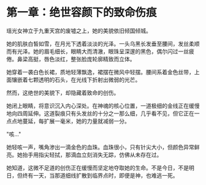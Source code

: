 # 第一章：绝世容颜下的致命伤痕

瑶光女神立于九重天宫的废墟之上，她的美貌依旧倾国倾城。

她的肌肤白皙如雪，在月光下透着淡淡的光泽。一头乌黑长发垂至腰间，发丝柔顺而有光泽。她的眉毛细长，眼睛大而清澈，眼珠呈深邃的黑色，偶尔闪过一丝疲倦。鼻梁高挺，唇色淡红，整张脸庞轮廓精致而立体。

她穿着一袭白色长裙，质地轻薄飘逸，裙摆在微风中轻摆。腰间系着金色丝带，上面镶嵌着七颗透明的石头，在光线下折射出微弱的光芒。

然而，这绝世的美貌下，却隐藏着致命的创伤。

她闭上眼睛，将意识沉入内心深处。在神魂的核心位置，一道极细的金线正在缓慢地向四周延伸。这道裂痕只有头发丝的十分之一那么细，几乎看不见，但它正在一点点地蔓延，每扩展一毫米，她的力量就减弱一分。

"咳..."

她轻咳一声，嘴角渗出一滴金色的血珠。血珠很小，只有针尖大小，但颜色异常鲜亮。她抬手用指尖轻拭，那滴血立刻消失无踪，仿佛从未存在过。

她知道，这微不足道的创伤正在缓慢而坚定地夺取她的生命。不是今日，不是明日，但终有一天，当那道细线扩散到临界点时，即便是神，也难逃一死。